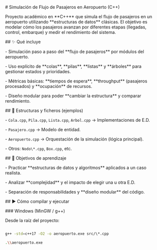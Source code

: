 \# Simulación de Flujo de Pasajeros en Aeropuerto (C++)



Proyecto académico en \*\*C++\*\* que simula el flujo de pasajeros en un aeropuerto utilizando \*\*estructuras de datos\*\* clásicas. El objetivo es modelar cómo los pasajeros avanzan por diferentes etapas (llegadas, control, embarque) y medir el rendimiento del sistema.



\## ✨ Qué incluye

\- Simulación paso a paso del \*\*flujo de pasajeros\*\* por módulos del aeropuerto.

\- Uso explícito de \*\*colas\*\*, \*\*pilas\*\*, \*\*listas\*\* y \*\*árboles\*\* para gestionar estados y prioridades.

\- Métricas básicas: \*\*tiempos de espera\*\*, \*\*throughput\*\* (pasajeros procesados) y \*\*ocupación\*\* de recursos.

\- Diseño modular para poder \*\*cambiar la estructura\*\* y comparar rendimiento.



\## 🧰 Estructuras y ficheros (ejemplos)

\- `Cola.cpp`, `Pila.cpp`, `Lista.cpp`, `Arbol.cpp` → Implementaciones de E.D.

\- `Pasajero.cpp` → Modelo de entidad.

\- `Aeropuerto.cpp` → Orquestación de la simulación (lógica principal).

\- Otros: `Nodo\*.cpp`, `Box.cpp`, etc.



\## 🎯 Objetivos de aprendizaje

\- Practicar \*\*estructuras de datos y algoritmos\*\* aplicados a un caso realista.

\- Analizar \*\*complejidad\*\* y el impacto de elegir una u otra E.D.

\- Separación de responsabilidades y \*\*diseño modular\*\* del código.



\## ▶️ Cómo compilar y ejecutar



\### Windows (MinGW / g++)

Desde la raíz del proyecto:

```bash

g++ -std=c++17 -O2 -o aeropuerto.exe src/\*.cpp

.\\aeropuerto.exe



